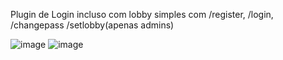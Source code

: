 Plugin de Login incluso com lobby simples com /register, /login, /changepass /setlobby(apenas admins)

![image](https://github.com/user-attachments/assets/89332962-12ba-4cd4-ad9f-aef7d8c52183)
![image](https://github.com/user-attachments/assets/d226cc7f-698a-4690-92ff-4f984827bc77)
